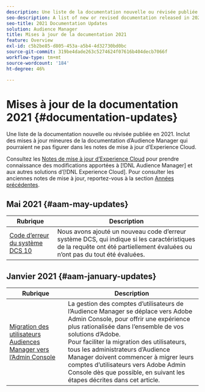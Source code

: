 ```yaml
---
description: Une liste de la documentation nouvelle ou révisée publiée en 2021. Inclut des mises à jour mineures de la documentation d’Audience Manager qui pourraient ne pas figurer dans les notes de mise à jour d’Experience Cloud.
seo-description: A list of new or revised documentation released in 2021. Includes minor updates to the Audience Manager documentation that might not be covered in the Experience Cloud release notes.
seo-title: 2021 Documentation Updates
solution: Audience Manager
title: Mises à jour de la documentation 2021
feature: Overview
exl-id: c5b2be85-d805-453a-a5b4-4d32730bd0bc
source-git-commit: 319be4dade263c5274624f07616b404decb7066f
workflow-type: tm+mt
source-wordcount: '184'
ht-degree: 46%

---
```


# Mises à jour de la documentation 2021 {#documentation-updates}

Une liste de la documentation nouvelle ou révisée publiée en 2021. Inclut des mises à jour mineures de la documentation d’Audience Manager qui pourraient ne pas figurer dans les notes de mise à jour d’Experience Cloud.

Consultez les [Notes de mise à jour d’Experience Cloud](https://experienceleague.adobe.com/docs/release-notes/experience-cloud/current.html?lang=fr) pour prendre connaissance des modifications apportées à [!DNL Audience Manager] et aux autres solutions d’[!DNL Experience Cloud]. Pour consulter les anciennes notes de mise à jour, reportez-vous à la section [Années précédentes](../docs-updates/docs-2020.md).

## Mai 2021 {#aam-may-updates}

| Rubrique | Description |
|--- |----|
| [Code d’erreur du système DCS 10](../api/dcs-intro/dcs-api-reference/dcs-error-codes.md) | Nous avons ajouté un nouveau code d’erreur système DCS, qui indique si les caractéristiques de la requête ont été partiellement évaluées ou n’ont pas du tout été évaluées. |

## Janvier 2021 {#aam-january-updates}

| Rubrique | Description |
|--- |----|
| [Migration des utilisateurs Audiences Manager vers l’Admin Console](/help/using/features/administration/admin-console-migration.md) | La gestion des comptes d’utilisateurs de l’Audience Manager se déplace vers Adobe Admin Console, pour offrir une expérience plus rationalisée dans l’ensemble de vos solutions d’Adobe. <br> Pour faciliter la migration des utilisateurs, tous les administrateurs d’Audience Manager doivent commencer à migrer leurs comptes d’utilisateurs vers Adobe Admin Console dès que possible, en suivant les étapes décrites dans cet article. |
